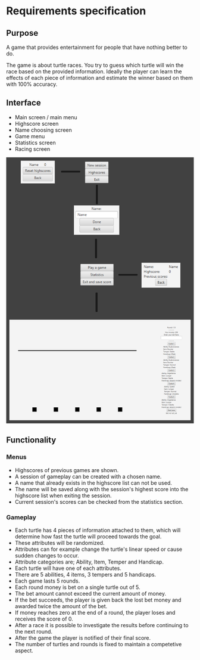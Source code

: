 # Requirements specification

## Purpose

A game that provides entertainment for people that have nothing better to do.

The game is about turtle races. You try to guess which turtle will win the race based on the provided information. 
Ideally the player can learn the effects of each piece of information and estimate the winner based on them with 100% accuracy.


## Interface

- Main screen / main menu
- Highscore screen
- Name choosing screen
- Game menu
- Statistics screen
- Racing screen

<img src="https://github.com/SirVeggie/otm-harjoitustyo/blob/master/Documentation/Pictures/Interface.png">

## Functionality

### Menus

- Highscores of previous games are shown.
- A session of gameplay can be created with a chosen name.
- A name that already exists in the highscore list can not be used.
- The name will be saved along with the session's highest score into the highscore list when exiting the session.
- Current session's scores can be checked from the statistics section.

### Gameplay

- Each turtle has 4 pieces of information attached to them, which will determine how fast the turtle will proceed towards the goal.
- These attributes will be randomized.
- Attributes can for example change the turtle's linear speed or cause sudden changes to occur.
- Attribute categories are; Ability, Item, Temper and Handicap.
- Each turtle will have one of each attributes.
- There are 5 abilities, 4 items, 3 tempers and 5 handicaps.
- Each game lasts 5 rounds.
- Each round money is bet on a single turtle out of 5.
- The bet amount cannot exceed the current amount of money.
- If the bet succeeds, the player is given back the lost bet money and awarded twice the amount of the bet.
- If money reaches zero at the end of a round, the player loses and receives the score of 0.
- After a race it is possible to investigate the results before continuing to the next round.
- After the game the player is notified of their final score.
- The number of turtles and rounds is fixed to maintain a competetive aspect.
